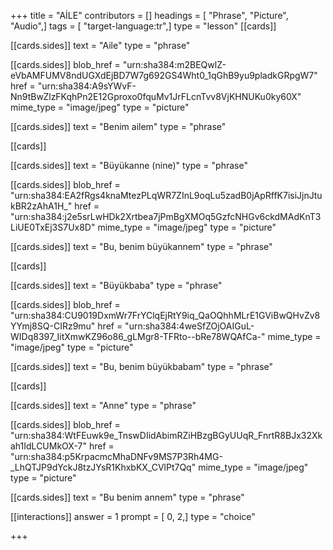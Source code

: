 +++
title = "AİLE"
contributors = []
headings = [ "Phrase", "Picture", "Audio",]
tags = [ "target-language:tr",]
type = "lesson"
[[cards]]

[[cards.sides]]
text = "Aile"
type = "phrase"

[[cards.sides]]
blob_href = "urn:sha384:m2BEQwlZ-eVbAMFUMV8ndUGXdEjBD7W7g692GS4Wht0_1qGhB9yu9pladkGRpgW7"
href = "urn:sha384:A9sYWvF-Nn9tBwZlzFKqhPn2E12Gproxo0fquMv1JrFLcnTvv8VjKHNUKu0ky60X"
mime_type = "image/jpeg"
type = "picture"

[[cards.sides]]
text = "Benim ailem"
type = "phrase"

[[cards]]

[[cards.sides]]
text = "Büyükanne (nine)"
type = "phrase"

[[cards.sides]]
blob_href = "urn:sha384:EA2fRgs4knaMtezPLqWR7ZInL9oqLu5zadB0jApRffK7isiJjnJtukBR2zAhA1H_"
href = "urn:sha384:j2e5srLwHDk2Xrtbea7jPmBgXMOq5GzfcNHGv6ckdMAdKnT3LiUE0TxEj3S7Ux8D"
mime_type = "image/jpeg"
type = "picture"

[[cards.sides]]
text = "Bu, benim büyükannem"
type = "phrase"

[[cards]]

[[cards.sides]]
text = "Büyükbaba"
type = "phrase"

[[cards.sides]]
blob_href = "urn:sha384:CU9019DxmWr7FrYClqEjRtY9iq_QaOQhhMLrE1GViBwQHvZv8YYmj8SQ-CIRz9mu"
href = "urn:sha384:4weSfZOjOAIGuL-WIDq8397_IitXmwKZ96o86_gLMgr8-TFRto--bRe78WQAfCa-"
mime_type = "image/jpeg"
type = "picture"

[[cards.sides]]
text = "Bu, benim büyükbabam"
type = "phrase"

[[cards]]

[[cards.sides]]
text = "Anne"
type = "phrase"

[[cards.sides]]
blob_href = "urn:sha384:WtFEuwk9e_TnswDIidAbimRZiHBzgBGyUUqR_FnrtR8BJx32Xkah1IdLCUMkOX-7"
href = "urn:sha384:p5KrpacmcMhaDNFv9MS7P3Rh4MG-_LhQTJP9dYckJ8tzJYsR1KhxbKX_CVlPt7Qq"
mime_type = "image/jpeg"
type = "picture"

[[cards.sides]]
text = "Bu benim annem"
type = "phrase"

[[interactions]]
answer = 1
prompt = [ 0, 2,]
type = "choice"

+++
